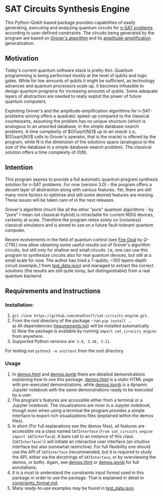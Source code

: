 
# SAT Circuits Synthesis Engine

This Python-Qiskit-based package provides capabilities of easily generating, executing and analyzing quantum circuits for [n-SAT problems](https://en.wikipedia.org/wiki/Boolean_satisfiability_problem) according to user-defined constraints.
The circuits being generated by the program are based on [Grover's algorithm](https://en.wikipedia.org/wiki/Grover%27s_algorithm) and its [amplitude-amplification](https://en.wikipedia.org/wiki/Amplitude_amplification) generalization.


##  Motivation
Today's current quantum software stack is pretty thin.
Quantum programming is being performed mostly at the level of qubits and logic gates.
While for low amounts of qubits it might be sufficient, 
as technology advances and quantum processors scale up, 
it becomes infeasible to design quantum programs for increasing amounts of qubits.
Some adequate layers of abstraction are needed to really exploit the power of future quantum computers.

Exploiting Grover's and the amplitude-amplification algorithms for n-SAT-problems solving offers a quadratic speed-up compared to the classical counterparts, assuming the problem has no unique structure (which is analogous to an unsorted database, in the simple database-search problem).
A time complexity of $O(\sqrt{N})$ *up to an oracle* (i.e, $O(\sqrt{N})$ calls to Grover's operator, that is the oracle) is offered by the program, while $N$ is the dimension of the solutions space (analogous to the size of the database in a simple database-search problem).
The classical solution offers a time complexity of $O(N)$.

## Intention

This program aspires to provide a full automatic quantum program synthesis solution for n-SAT problems.
For now (version 3.0) - the program offers a decent layer of abstraction along with various features. Yet, there are still many more factors to optimize and still some desired features are missing. These issues will be taken care of in the next releases.

Grover's algorithm (much like all the other "pure" quantum algorithms - by "pure" I mean not classical-hybrid) is intractable for current NISQ devices, certainly at scale. Therefore the program relies solely on (noiseless) classical simulators and is aimed to use on a future fault-tolerant quantum computer.

Recent evolvements in the field of quantum control (see [Fire Opal](https://q-ctrl.com/fire-opal) by *Q-CTRL*) now allow obtaining some useful results out of Grover's algorithm circuits, but still only for shallow and small circuits. I.e, one can use this program to synthesize circuits also for real quantum devices, but still at a small scale for now. The author has tried a 7-qubits, ~100 layers-depth circuit (*example_1* from [test_data.json](sat_circuits_engine/data/test_data.json)) and managed to extract the correct solutions (the results are still quite noisy, but distinguishable)  from a real quantum backend.

## Requirements and Instructions

### Installation:
1. `git clone https://github.com/ohadlev77/sat-circuits-engine.git`.
2. From the root directory of the package - run `pip install .`.\
    a) All dependencies ([requirements.txt](requirements.txt)) will be installed automatically.\
    b) Now the package is available by running `import sat_cirucits_engine` from anywhere.
3. Supported Python versions are: `3.9, 3.10, 3.11`.

For testing run `python3 -m unittest` from the root directory.

### Usage

1. In [demos.html](https://ohadlev77.github.io/sat-circuits-engine/demos.html) and [demos.ipynb](demos.ipynb) there are detailed demonstrations explaining how to use this package. [demos.html](https://ohadlev77.github.io/sat-circuits-engine/demos.html) is a static HTML page with pre-executed demonstrations, while [demos.ipynb](demos.ipynb) is a dynamic Jupyter notebook with the same demonstrations ready to be executed by a user.
2. The program's features are accessible either from a terminal or a Jupyter notebook. The visualizations are nicer in a Jupyter notebook, though even when using a terminal the program provides a simple interface to export rich visualizations files (explained within the demos files).
3. In short (For full explanations see the demos files), all features are accessible via a class named `SATInterface` (`from sat_circuits_engine import SATInterface`). A bare call to an instance of this class (`SATInterface()`) will initiate an interactive user interface (an intuitive interface but also somewhat restrictive). For full flexibility one should use the API of `SATInterface` (recommended, but it is required to study the API, either via the docstrings of `SATInterface`, or by overviewing the demos, or both). Again, see [demos.html](https://ohadlev77.github.io/sat-circuits-engine/demos.html) or [demos.ipynb](demos.ipynb) for full annotations.
4. It is a must to understand the constraints input format used in this package in order to use the package. That is explained in detail in [constraints_format.md](constraints_format.md).
5. Many ready-to-use examples may be found in [test_data.json](sat_circuits_engine/data/test_data.json).
